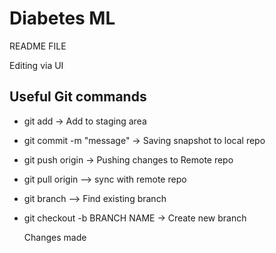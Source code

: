 # Diabetes ML
README FILE

Editing via UI

## Useful Git commands
* git add <filename>  -> Add to staging area
* git commit -m "message" -> Saving snapshot to local repo
* git push origin  -> Pushing changes to Remote repo
* git pull origin --> sync with remote repo


* git branch --> Find existing branch
* git checkout -b BRANCH NAME -> Create new branch
  
  Changes made
